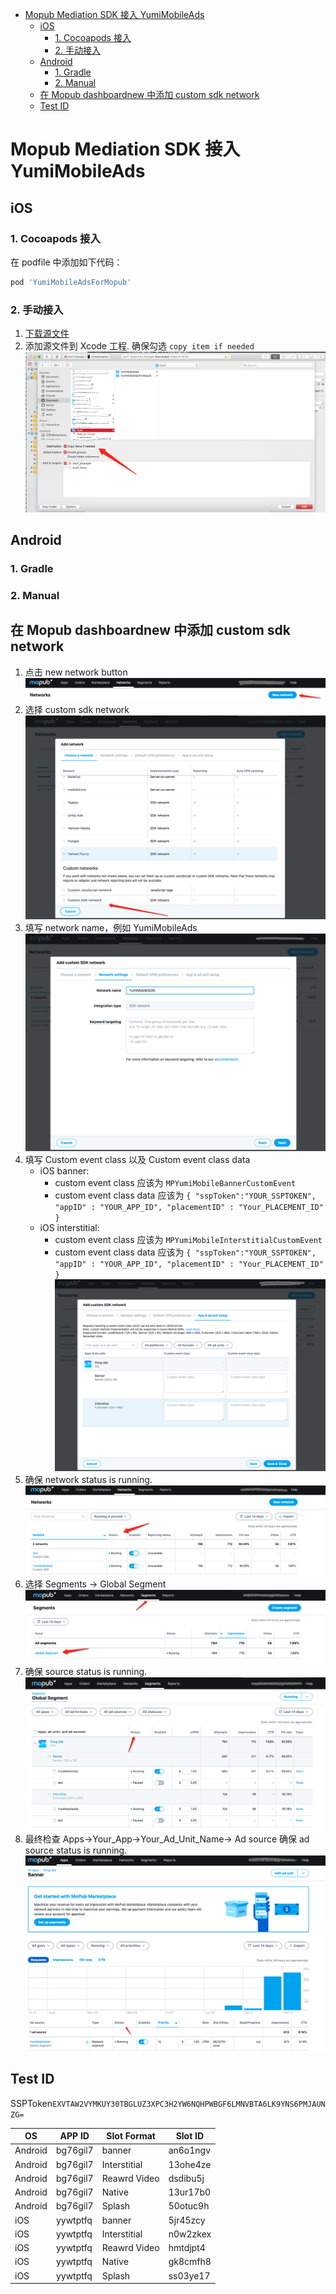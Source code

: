 - [Mopub Mediation SDK 接入 YumiMobileAds](#mopub-mediation-sdk-%E6%8E%A5%E5%85%A5-yumimobileads)
	- [iOS](#ios)
		- [1. Cocoapods 接入](#1-cocoapods-%E6%8E%A5%E5%85%A5)
		- [2. 手动接入](#2-%E6%89%8B%E5%8A%A8%E6%8E%A5%E5%85%A5)
	- [Android](#android)
		- [1. Gradle](#1-gradle)
		- [2. Manual](#2-manual)
	- [在 Mopub dashboardnew 中添加 custom sdk network](#%E5%9C%A8-mopub-dashboardnew-%E4%B8%AD%E6%B7%BB%E5%8A%A0-custom-sdk-network)
	- [Test ID](#test-id)


# Mopub Mediation SDK 接入 YumiMobileAds 
## iOS
### 1. Cocoapods 接入
在 podfile 中添加如下代码：
```ruby
pod 'YumiMobileAdsForMopub'
```
### 2. 手动接入
1. [下载源文件](https://adsdk.yumimobi.com/YumiMobileAds/Yumi_1.0.0.zip)
2. 添加源文件到 Xcode 工程.
	确保勾选 `copy item if needed`
	![Alt text](./1560415938839.png)

## Android
### 1. Gradle
### 2. Manual
## 在 Mopub dashboardnew 中添加 custom sdk network 
1. 点击 new network button
	![Alt text](./1560409646437.png)
2. 选择 custom sdk network 
	![Alt text](./1560409697619.png)
3. 填写 network name，例如 YumiMobileAds
	![Alt text](./1560409809820.png)
4. 填写 Custom event class 以及 Custom event class data
	- iOS banner:
		- custom event class 应该为 `MPYumiMobileBannerCustomEvent`
		- custom event class data 应该为
			`{ "sspToken":"YOUR_SSPTOKEN", "appID" : "YOUR_APP_ID", "placementID" : "Your_PLACEMENT_ID" }`
	- iOS interstitial:
		- custom event class 应该为 `MPYumiMobileInterstitialCustomEvent`
		- custom event class data 应该为
			`{ "sspToken":"YOUR_SSPTOKEN", "appID" : "YOUR_APP_ID", "placementID" : "Your_PLACEMENT_ID" }` 
	![Alt text](./1560409912883.png)
5. 确保 network status is running.
	![Alt text](./1560410523146.png)
6. 选择 Segments -> Global Segment
	![Alt text](./1560410634439.png)
7. 确保 source status is running.
	![Alt text](./1560410708081.png)
8. 最终检查
	Apps->Your_App->Your_Ad_Unit_Name-> Ad source 
	确保 ad source status is running.
	![Alt text](./1560410861974.png)
## Test ID 
SSPToken``EXVTAW2VYMKUY30TBGLUZ3XPC3H2YW6NQHPWBGF6LMNVBTA6LK9YNS6PMJAUNZG=`` 

| OS | APP ID | Slot Format | Slot ID |
| ----- | ----- | ----- | ----- |
| Android | bg76gil7 | banner | an6o1ngv |
| Android | bg76gil7 | Interstitial | 13ohe4ze |
| Android | bg76gil7 | Reawrd Video | dsdibu5j |
| Android | bg76gil7 | Native | 13ur17b0 |
| Android | bg76gil7 | Splash | 50otuc9h |
| iOS | yywtptfq | banner | 5jr45zcy |
| iOS | yywtptfq | Interstitial | n0w2zkex |
| iOS | yywtptfq | Reawrd Video | hmtdjpt4 |
| iOS | yywtptfq | Native | gk8cmfh8 |
| iOS | yywtptfq | Splash | ss03ye17 |